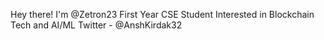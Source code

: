 Hey there! I'm @Zetron23
First Year CSE Student
Interested in Blockchain Tech and AI/ML
Twitter - @AnshKirdak32
